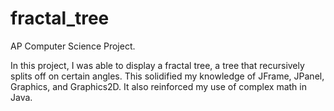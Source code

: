 # fractal_tree
AP Computer Science Project.

In this project, I was able to display a fractal tree, a tree that recursively splits off on certain angles.
This solidified my knowledge of JFrame, JPanel, Graphics, and Graphics2D. It also reinforced my use of 
complex math in Java.
